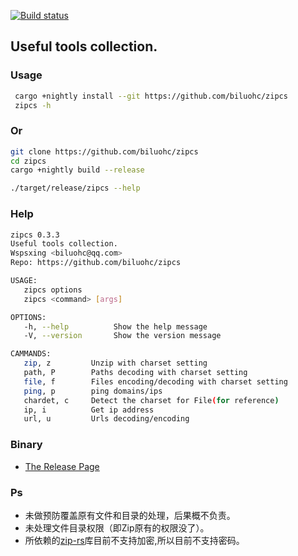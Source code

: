 [![Build status](https://travis-ci.org/biluohc/zipcs.svg?branch=master)](https://github.com/biluohc/zipcs)

## Useful tools collection.

### Usage

```sh
 cargo +nightly install --git https://github.com/biluohc/zipcs
 zipcs -h
```

### Or

```sh
git clone https://github.com/biluohc/zipcs
cd zipcs
cargo +nightly build --release

./target/release/zipcs --help
```
### Help

```sh
zipcs 0.3.3
Useful tools collection.
Wspsxing <biluohc@qq.com>
Repo: https://github.com/biluohc/zipcs

USAGE:
   zipcs options
   zipcs <command> [args]

OPTIONS:
   -h, --help          Show the help message
   -V, --version       Show the version message

CAMMANDS:
   zip, z         Unzip with charset setting
   path, P        Paths decoding with charset setting
   file, f        Files encoding/decoding with charset setting
   ping, p        ping domains/ips
   chardet, c     Detect the charset for File(for reference)
   ip, i          Get ip address
   url, u         Urls decoding/encoding
```

### Binary

* [The Release Page](https://github.com/biluohc/zipcs/releases)

### Ps
* 未做预防覆盖原有文件和目录的处理，后果概不负责。
* 未处理文件目录权限（即Zip原有的权限没了）。
* 所依赖的[zip-rs](https://github.com/mvdnes/zip-rs)库目前不支持加密,所以目前不支持密码。
